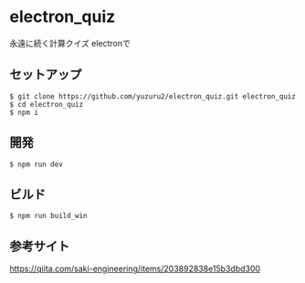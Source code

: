 # electron_quiz
永遠に続く計算クイズ electronで

## セットアップ

```
$ git clone https://github.com/yuzuru2/electron_quiz.git electron_quiz
$ cd electron_quiz
$ npm i
```

## 開発

```
$ npm run dev
```

## ビルド

```
$ npm run build_win
```

## 参考サイト
https://qiita.com/saki-engineering/items/203892838e15b3dbd300